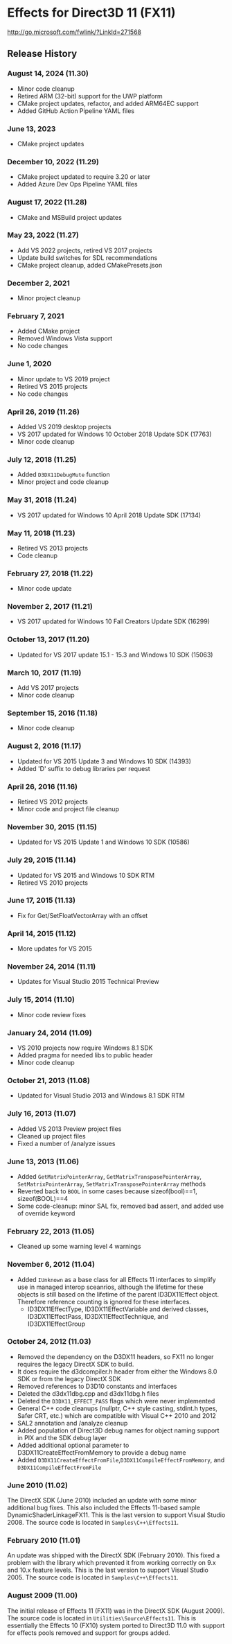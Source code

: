 # Effects for Direct3D 11 (FX11)

http://go.microsoft.com/fwlink/?LinkId=271568

## Release History

### August 14, 2024 (11.30)
* Minor code cleanup
* Retired ARM (32-bit) support for the UWP platform
* CMake project updates, refactor, and added ARM64EC support
* Added GitHub Action Pipeline YAML files

### June 13, 2023
* CMake project updates

### December 10, 2022 (11.29)
* CMake project updated to require 3.20 or later
* Added Azure Dev Ops Pipeline YAML files

### August 17, 2022 (11.28)
* CMake and MSBuild project updates

### May 23, 2022 (11.27)
* Add VS 2022 projects, retired VS 2017 projects
* Update build switches for SDL recommendations
* CMake project cleanup, added CMakePresets.json

### December 2, 2021
* Minor project cleanup

### February 7, 2021
* Added CMake project
* Removed Windows Vista support
* No code changes

### June 1, 2020
* Minor update to VS 2019 project
* Retired VS 2015 projects
* No code changes

### April 26, 2019 (11.26)
* Added VS 2019 desktop projects
* VS 2017 updated for Windows 10 October 2018 Update SDK (17763)
* Minor code cleanup

### July 12, 2018 (11.25)
* Added ``D3DX11DebugMute`` function
* Minor project and code cleanup

### May 31, 2018 (11.24)
* VS 2017 updated for Windows 10 April 2018 Update SDK (17134)

### May 11, 2018 (11.23)
* Retired VS 2013 projects
* Code cleanup

### February 27, 2018 (11.22)
* Minor code update

### November 2, 2017 (11.21)
* VS 2017 updated for Windows 10 Fall Creators Update SDK (16299)

### October 13, 2017 (11.20)
* Updated for VS 2017 update 15.1 - 15.3 and Windows 10 SDK (15063)

### March 10, 2017 (11.19)
* Add VS 2017 projects
* Minor code cleanup

### September 15, 2016 (11.18)
* Minor code cleanup

### August 2, 2016 (11.17)
* Updated for VS 2015 Update 3 and Windows 10 SDK (14393)
* Added 'D' suffix to debug libraries per request

### April 26, 2016 (11.16)
* Retired VS 2012 projects
* Minor code and project file cleanup

### November 30, 2015 (11.15)
* Updated for VS 2015 Update 1 and Windows 10 SDK (10586)

### July 29, 2015 (11.14)
* Updated for VS 2015 and Windows 10 SDK RTM
* Retired VS 2010 projects

### June 17, 2015 (11.13)
* Fix for Get/SetFloatVectorArray with an offset

### April 14, 2015 (11.12)
* More updates for VS 2015

### November 24, 2014 (11.11)
* Updates for Visual Studio 2015 Technical Preview

### July 15, 2014 (11.10)
* Minor code review fixes

### January 24, 2014 (11.09)
* VS 2010 projects now require Windows 8.1 SDK
* Added pragma for needed libs to public header
* Minor code cleanup

### October 21, 2013 (11.08)
* Updated for Visual Studio 2013 and Windows 8.1 SDK RTM

### July 16, 2013 (11.07)
* Added VS 2013 Preview project files
* Cleaned up project files
* Fixed a number of /analyze issues

### June 13, 2013 (11.06)
* Added ``GetMatrixPointerArray``, ``GetMatrixTransposePointerArray``, ``SetMatrixPointerArray``, ``SetMatrixTransposePointerArray`` methods
* Reverted back to ``BOOL`` in some cases because sizeof(bool)==1, sizeof(BOOL)==4
* Some code-cleanup: minor SAL fix, removed bad assert, and added use of override keyword

### February 22, 2013 (11.05)
* Cleaned up some warning level 4 warnings

### November 6, 2012 (11.04)
* Added ``IUnknown`` as a base class for all Effects 11 interfaces to simplify use in managed interop sceanrios, although the lifetime for these objects is still based on the lifetime of the parent ID3DX11Effect object. Therefore reference counting is ignored for these interfaces.
  + ID3DX11EffectType, ID3DX11EffectVariable and derived classes, ID3DX11EffectPass, ID3DX11EffectTechnique, and ID3DX11EffectGroup

### October 24, 2012 (11.03)
* Removed the dependency on the D3DX11 headers, so FX11 no longer requires the legacy DirectX SDK to build.
* It does require the d3dcompiler.h header from either the Windows 8.0 SDK or from the legacy DirectX SDK
* Removed references to D3D10 constants and interfaces
* Deleted the d3dx11dbg.cpp and d3dx11dbg.h files
* Deleted the ``D3DX11_EFFECT_PASS`` flags which were never implemented
* General C++ code cleanups (nullptr, C++ style casting, stdint.h types, Safer CRT, etc.) which are compatible with Visual C++ 2010 and 2012
* SAL2 annotation and /analyze cleanup
* Added population of Direct3D debug names for object naming support in PIX and the SDK debug layer
* Added additional optional parameter to D3DX11CreateEffectFromMemory to provide a debug name
* Added ``D3DX11CreateEffectFromFile``,``D3DX11CompileEffectFromMemory``, and ``D3DX11CompileEffectFromFile``

### June 2010 (11.02)
The DirectX SDK (June 2010) included an update with some minor additional bug fixes. This also included the Effects 11-based sample DynamicShaderLinkageFX11. This is the last version to support Visual Studio 2008.  The source code is located in ``Samples\C++\Effects11``.

### February 2010 (11.01)
An update was shipped with the DirectX SDK (February 2010). This fixed a problem with the library which prevented it from working correctly on 9.x and 10.x feature levels. This is the last version to support Visual Studio 2005. The source code is located in ``Samples\C++\Effects11``.

### August 2009 (11.00)
The initial release of Effects 11 (FX11) was in the DirectX SDK (August 2009). The source code is located in ``Utilities\Source\Effects11``. This is essentially the Effects 10 (FX10) system ported to Direct3D 11.0 with support for effects pools removed and support for groups added.
